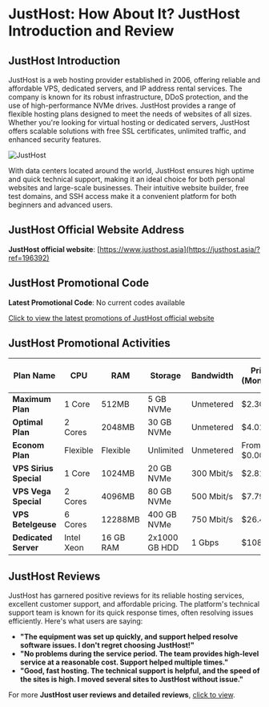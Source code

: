 # JustHost: How About It? JustHost Introduction and Review

## JustHost Introduction
JustHost is a web hosting provider established in 2006, offering reliable and affordable VPS, dedicated servers, and IP address rental services. The company is known for its robust infrastructure, DDoS protection, and the use of high-performance NVMe drives. JustHost provides a range of flexible hosting plans designed to meet the needs of websites of all sizes. Whether you're looking for virtual hosting or dedicated servers, JustHost offers scalable solutions with free SSL certificates, unlimited traffic, and enhanced security features.

![JustHost](https://github.com/user-attachments/assets/cc01e1f4-a661-4605-afe8-f7147fa7d46a)

With data centers located around the world, JustHost ensures high uptime and quick technical support, making it an ideal choice for both personal websites and large-scale businesses. Their intuitive website builder, free test domains, and SSH access make it a convenient platform for both beginners and advanced users.

## JustHost Official Website Address
**JustHost official website**: [https://www.justhost.asia](https://justhost.asia/?ref=196392)

## JustHost Promotional Code
**Latest Promotional Code**: No current codes available  

[Click to view the latest promotions of JustHost official website](https://justhost.asia/?ref=196392)

## JustHost Promotional Activities

| Plan Name              | CPU          | RAM          | Storage        | Bandwidth     | Price (Monthly) | Price (12 Months) | Purchase Link                               |
|------------------------|--------------|--------------|----------------|---------------|-----------------|-------------------|---------------------------------------------|
| **Maximum Plan**        | 1 Core       | 512MB        | 5 GB NVMe      | Unmetered     | $2.30           | $27.60            | [Order Now](https://justhost.asia/?ref=196392)      |
| **Optimal Plan**        | 2 Cores      | 2048MB       | 30 GB NVMe     | Unmetered     | $4.01           | $48.12            | [Order Now](https://justhost.asia/?ref=196392)      |
| **Econom Plan**         | Flexible     | Flexible     | Unlimited      | Unmetered     | From $0.005     | -                 | [Order Now](https://justhost.asia/?ref=196392)      |
| **VPS Sirius Special**  | 1 Core       | 1024MB       | 20 GB NVMe     | 300 Mbit/s    | $2.81           | $33.72            | [Order Now](https://justhost.asia/?ref=196392)      |
| **VPS Vega Special**    | 2 Cores      | 4096MB       | 80 GB NVMe     | 500 Mbit/s    | $7.79           | $93.48            | [Order Now](https://justhost.asia/?ref=196392)      |
| **VPS Betelgeuse**      | 6 Cores      | 12288MB      | 400 GB NVMe    | 750 Mbit/s    | $26.40          | $316.80           | [Order Now](https://justhost.asia/?ref=196392)      |
| **Dedicated Server**    | Intel Xeon   | 16 GB RAM    | 2x1000 GB HDD  | 1 Gbps        | $108.33         | -                 | [Order Now](https://justhost.asia/?ref=196392)      |

## JustHost Reviews
JustHost has garnered positive reviews for its reliable hosting services, excellent customer support, and affordable pricing. The platform's technical support team is known for its quick response times, often resolving issues efficiently. Here's what users are saying:

- **"The equipment was set up quickly, and support helped resolve software issues. I don't regret choosing JustHost!"**
- **"No problems during the service period. The team provides high-level service at a reasonable cost. Support helped multiple times."**
- **"Good, fast hosting. The technical support is helpful, and the speed of the sites is high. I moved several sites to JustHost without issue."**

For more **JustHost user reviews and detailed reviews**, [click to view](https://justhost.asia/?ref=196392).
